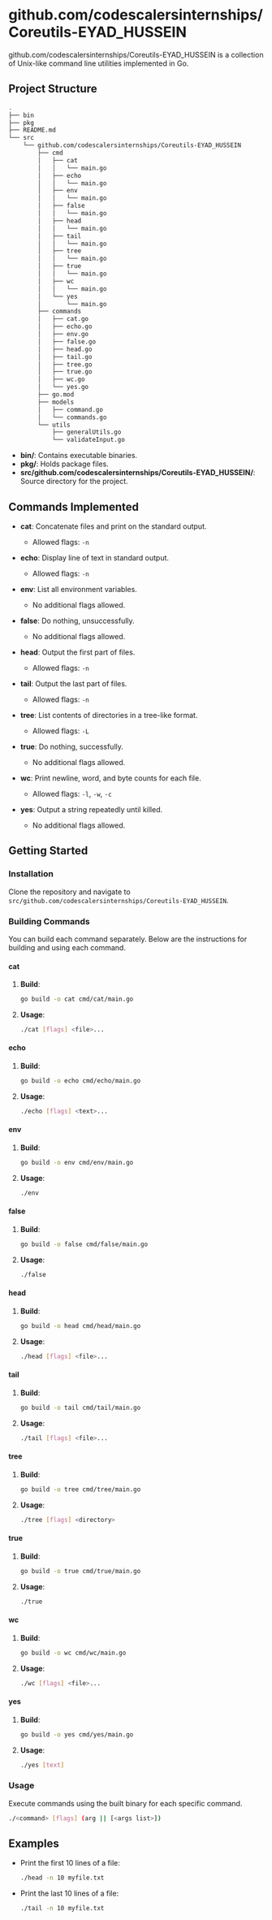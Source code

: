 # github.com/codescalersinternships/Coreutils-EYAD_HUSSEIN

github.com/codescalersinternships/Coreutils-EYAD_HUSSEIN is a collection of Unix-like command line utilities implemented in Go.

## Project Structure

```bash
.
├── bin
├── pkg
├── README.md
└── src
    └── github.com/codescalersinternships/Coreutils-EYAD_HUSSEIN
        ├── cmd
        │   ├── cat
        │   │   └── main.go
        │   ├── echo
        │   │   └── main.go
        │   ├── env
        │   │   └── main.go
        │   ├── false
        │   │   └── main.go
        │   ├── head
        │   │   └── main.go
        │   ├── tail
        │   │   └── main.go
        │   ├── tree
        │   │   └── main.go
        │   ├── true
        │   │   └── main.go
        │   ├── wc
        │   │   └── main.go
        │   └── yes
        │       └── main.go
        ├── commands
        │   ├── cat.go
        │   ├── echo.go
        │   ├── env.go
        │   ├── false.go
        │   ├── head.go
        │   ├── tail.go
        │   ├── tree.go
        │   ├── true.go
        │   ├── wc.go
        │   └── yes.go
        ├── go.mod
        ├── models
        │   ├── command.go
        │   └── commands.go
        └── utils
            ├── generalUtils.go
            └── validateInput.go
```

- **bin/**: Contains executable binaries.
- **pkg/**: Holds package files.
- **src/github.com/codescalersinternships/Coreutils-EYAD_HUSSEIN/**: Source directory for the project.

## Commands Implemented

- **cat**: Concatenate files and print on the standard output.

  - Allowed flags: `-n`

- **echo**: Display line of text in standard output.

  - Allowed flags: `-n`

- **env**: List all environment variables.

  - No additional flags allowed.

- **false**: Do nothing, unsuccessfully.

  - No additional flags allowed.

- **head**: Output the first part of files.

  - Allowed flags: `-n`

- **tail**: Output the last part of files.

  - Allowed flags: `-n`

- **tree**: List contents of directories in a tree-like format.

  - Allowed flags: `-L`

- **true**: Do nothing, successfully.

  - No additional flags allowed.

- **wc**: Print newline, word, and byte counts for each file.

  - Allowed flags: `-l`, `-w`, `-c`

- **yes**: Output a string repeatedly until killed.
  - No additional flags allowed.

## Getting Started

### Installation

Clone the repository and navigate to `src/github.com/codescalersinternships/Coreutils-EYAD_HUSSEIN`.

### Building Commands

You can build each command separately. Below are the instructions for building and using each command.

#### cat

1. **Build**:

   ```bash
   go build -o cat cmd/cat/main.go
   ```

2. **Usage**:
   ```bash
   ./cat [flags] <file>...
   ```

#### echo

1. **Build**:

   ```bash
   go build -o echo cmd/echo/main.go
   ```

2. **Usage**:
   ```bash
   ./echo [flags] <text>...
   ```

#### env

1. **Build**:

   ```bash
   go build -o env cmd/env/main.go
   ```

2. **Usage**:
   ```bash
   ./env
   ```

#### false

1. **Build**:

   ```bash
   go build -o false cmd/false/main.go
   ```

2. **Usage**:
   ```bash
   ./false
   ```

#### head

1. **Build**:

   ```bash
   go build -o head cmd/head/main.go
   ```

2. **Usage**:
   ```bash
   ./head [flags] <file>...
   ```

#### tail

1. **Build**:

   ```bash
   go build -o tail cmd/tail/main.go
   ```

2. **Usage**:
   ```bash
   ./tail [flags] <file>...
   ```

#### tree

1. **Build**:

   ```bash
   go build -o tree cmd/tree/main.go
   ```

2. **Usage**:
   ```bash
   ./tree [flags] <directory>
   ```

#### true

1. **Build**:

   ```bash
   go build -o true cmd/true/main.go
   ```

2. **Usage**:
   ```bash
   ./true
   ```

#### wc

1. **Build**:

   ```bash
   go build -o wc cmd/wc/main.go
   ```

2. **Usage**:
   ```bash
   ./wc [flags] <file>...
   ```

#### yes

1. **Build**:

   ```bash
   go build -o yes cmd/yes/main.go
   ```

2. **Usage**:
   ```bash
   ./yes [text]
   ```

### Usage

Execute commands using the built binary for each specific command.

```bash
./<command> [flags] (arg || [<args list>])
```

## Examples

- Print the first 10 lines of a file:

  ```bash
  ./head -n 10 myfile.txt
  ```

- Print the last 10 lines of a file:
  ```bash
  ./tail -n 10 myfile.txt
  ```
